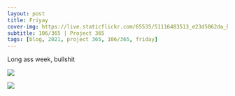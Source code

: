 ```yaml
---
layout: post
title: Friyay
cover-img: https://live.staticflickr.com/65535/51116483513_e23d5062da_h.jpg
subtitle: 106/365 | Project 365
tags: [blog, 2021, project 365, 106/365, friday]
---
```

<style>
  .intro-header.big-img {
    background-position:center 
  }
</style>
Long ass week, bullshit
<p class="post-img-wrap">
  <img src="https://live.staticflickr.com/65535/51119805913_4f3b112502_o.png">
</p>
<p class="post-img-wrap">
  <img src="https://live.staticflickr.com/65535/51118440213_6c73babad9_h.jpg">
</p>
